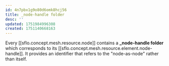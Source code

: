 ```yaml
---
id: 4n7pbx1g9o80d6omk8hcj56
title: _node-handle folder
desc: ''
updated: 1751984996308
created: 1751140668163
---
```


Every [[sflo.concept.mesh.resource.node]] contains a **_node-handle folder** which corresponds to its [[sflo.concept.mesh.resource.element.node-handle]]. It provides an identifier that refers to the "node-as-node" rather than itself.

